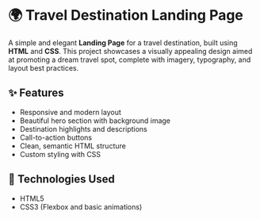 # 🌍 Travel Destination Landing Page

A simple and elegant **Landing Page** for a travel destination, built using **HTML** and **CSS**. This project showcases a visually appealing design aimed at promoting a dream travel spot, complete with imagery, typography, and layout best practices.

## ✨ Features

- Responsive and modern layout
- Beautiful hero section with background image
- Destination highlights and descriptions
- Call-to-action buttons
- Clean, semantic HTML structure
- Custom styling with CSS

## 🔧 Technologies Used

- HTML5
- CSS3 (Flexbox and basic animations)
